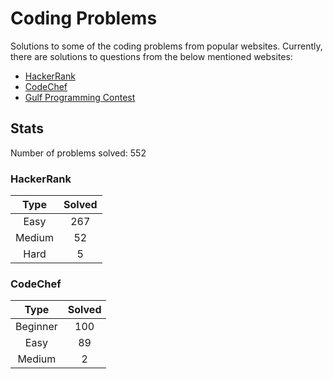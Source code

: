 # Coding Problems

Solutions to some of the coding problems from popular websites. Currently, there are solutions to questions from the below mentioned websites:
* [HackerRank](HackerRank "HackerRank")
* [CodeChef](CodeChef "CodeChef")
* [Gulf Programming Contest](Gulf%20Programming%20Contest "GPC")

## Stats

Number of problems solved: 552

### HackerRank

|Type|Solved|
|:---:|:---:|
|Easy|267|
|Medium|52|
|Hard|5|

### CodeChef

|Type|Solved|
|:---:|:---:|
|Beginner|100|
|Easy|89|
|Medium|2|